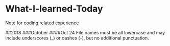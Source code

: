 # What-I-learned-Today
Note for coding related experience

##2018
###October
####Oct 24
File names must be all lowercase and may include underscores (_) or dashes (-), but no additional punctuation.
